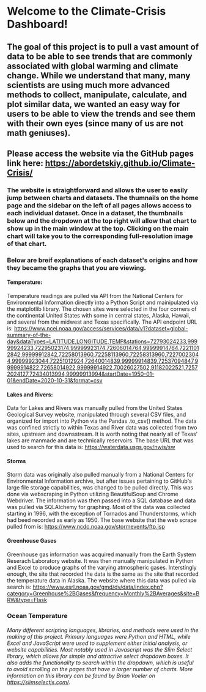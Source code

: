 # Welcome to the Climate-Crisis Dashboard!

## The goal of this project is to pull a vast amount of data to be able to see trends that are commonly associated with global warming and climate change. While we understand that many, many scientists are using much more advanced methods to collect, manipulate, calculate, and plot similar data, we wanted an easy way for users to be able to view the trends and see them with their own eyes (since many of us are not math geniuses).

## Please access the website via the GitHub pages link here: https://abordetskiy.github.io/Climate-Crisis/

### The website is straightforward and allows the user to easily jump between charts and datasets. The thumnails on the home page and the sidebar on the left of all pages allows access to each individual dataset. Once in a dataset, the thumbnails below and the dropdown at the top right will allow that chart to show up in the main window at the top. Clicking on the main chart will take you to the corresponding full-resolution image of that chart.


### Below are breif explanations of each dataset's origins and how they became the graphs that you are viewing.

#### Temperature:
     
Temperature readings are pulled via API from the National Centers for Environmental Information directly into a Python Script and mainipulated via the matplotlib library. The chosen sites were selected in the four corners of the continental United States with some in central states, Alaska, Hawaii, and several from the midwest and Texas specifically. The API endpoint URL is: https://www.ncei.noaa.gov/access/services/data/v1?dataset=global-summary-of-the-day&dataTypes=LATITUDE,LONGITUDE,TEMP&stations=72793024233,99999924233,72295023174,99999923174,72606014764,99999914764,72211012842,99999912842,72258013960,72258113960,72258313960,72270023044,99999923044,72251012924,72640014839,99999914839,72537094847,99999914822,72658014922,99999914922,70026027502,91182022521,72572024127,72434013994,99999913994&startDate=1950-01-01&endDate=2020-10-31&format=csv

#### Lakes and Rivers:
     
Data for Lakes and Rivers was manually pulled from the United States Geological Survey website, manipulated through several CSV files, and organized for import into Python via the Pandas .to_csv() method. The data was confined strictly to within Texas and River data was collected from two sites, upstream and downsstream. It is worth noting that nearly all of Texas' lakes are manmade and are technically reservoirs. The base URL that was used to search for this data is: https://waterdata.usgs.gov/nwis/sw

#### Storms
     
Storm data was originally also pulled manually from a National Centers for Environmental Information archive, but after issues pertaining to GitHub's large file storage capabilities, was changed to be pulled directly. This was done via webscraping in Python utilizing BeautifulSoup and Chrome Webdriver. The information was then passed into a SQL database and data was pulled via SQLAlchemy for graphing. Most of the data was collected starting in 1996, with the exception of Tornados and Thunderstorms, which had beed recorded as early as 1950. The base website that the web scrape pulled from is: https://www.ncdc.noaa.gov/stormevents/ftp.jsp

#### Greenhouse Gases
     
Greenhouse gas information was acquired manually from the Earth System Reserach Laboratory website. It was then manually manipulated in Python and Excel to produce graphs of the varying atmospheric gases. Interstingly enough, the site that recorded the data is the same as the site that recorded the temperature data in Alaska. The website where this data was pulled via search is: https://www.esrl.noaa.gov/gmd/dv/data/index.php?category=Greenhouse%2BGases&frequency=Monthly%2BAverages&site=BRW&type=Flask

### Ocean Temperature


###### Many different scripting languages, libraries, and methods were used in the making of this project. Primary languages were Python and HTML, while Excel and JavaScript were used to supplement either initial analysis, or website capabilities. Most notably used in Javascript was the Slim Select library, which allows for simple and attractive select dropdown boxes. It also adds the functionality to search within the dropdown, which is useful to avoid scrolling on the pages that have a larger number of charts. More information on this library can be found by Brian Voeler on https://slimselectjs.com/.
